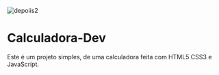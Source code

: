 ![depoiis2](https://user-images.githubusercontent.com/101002847/175525072-ed415761-c3f1-44eb-81cc-c0868b47869b.png)
# Calculadora-Dev
Este é um projeto simples, de uma calculadora feita com HTML5 CSS3 e JavaScript.
